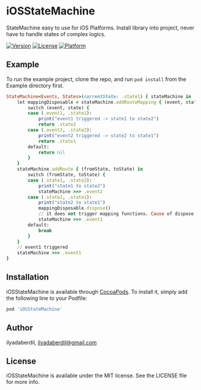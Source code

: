 # iOSStateMachine
StateMachine easy to use for iOS Platforms. 
Install library into project, never have to handle states of complex logics.

[![Version](https://img.shields.io/cocoapods/v/iOSStateMachine.svg?style=flat)](https://cocoapods.org/pods/iOSStateMachine)
[![License](https://img.shields.io/cocoapods/l/iOSStateMachine.svg?style=flat)](https://cocoapods.org/pods/iOSStateMachine)
[![Platform](https://img.shields.io/cocoapods/p/iOSStateMachine.svg?style=flat)](https://cocoapods.org/pods/iOSStateMachine)

## Example

To run the example project, clone the repo, and run `pod install` from the Example directory first.

```ruby
StateMachine<Events, States>(currentState: .state1) { stateMachine in
    let mappingDisposable = stateMachine.addRouteMapping { (event, state) -> ViewController.States? in
        switch (event, state) {
        case (.event1, .state1):
            print("event1 triggered -> state1 to state2")
            return .state2
        case (.event2, .state2):
            print("event2 triggered -> state2 to state1")
            return .state1
        default:
            return nil
        }
    }
    stateMachine.addRoute { (fromState, toState) in
        switch (fromState, toState) {
        case (.state1, .state2):
            print("state1 to state2")
            stateMachine >>> .event2
        case (.state2, .state1):
            print("state2 to state1")
            mappingDisposable.dispose()
            // it does not trigger mapping functions. Cause of dispose()
            stateMachine >>> .event1
        default:
            break
        }
    }
    // event1 triggered
    stateMachine >>> .event1
}
```

## Installation

iOSStateMachine is available through [CocoaPods](https://cocoapods.org). To install
it, simply add the following line to your Podfile:

```ruby
pod 'iOSStateMachine'
```

## Author

ilyadaberdil, ilyadaberdil@gmail.com

## License

iOSStateMachine is available under the MIT license. See the LICENSE file for more info.

